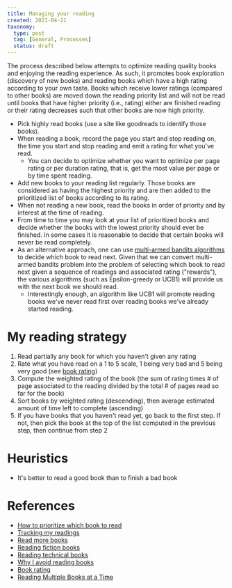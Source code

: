 ```yaml
---
title: Managing your reading
created: 2021-04-21
taxonomy:
  type: post
  tag: [General, Processes]
  status: draft
---
```


The process described below attempts to optimize reading quality books and enjoying the reading experience. As such, it promotes book exploration (discovery of new books) and reading books which have a high rating according to your own taste. Books which receive lower ratings (compared to other books) are moved down the reading priority list and will not be read until books that have higher priority (i.e., rating) either are finished reading or their rating decreases such that other books are now high priority.

* Pick highly read books (use a site like goodreads to identify those books).
* When reading a book, record the page you start and stop reading on, the time you start and stop reading and emit a rating for what you've read.
	* You can decide to optimize whether you want to optimize per page rating or per duration rating, that is, get the most value per page or by time spent reading.
* Add new books to your reading list regularly. Those books are considered as having the highest priority and are then added to the prioritized list of books according to its rating.
* When not reading a new book, read the books in order of priority and by interest at the time of reading.
* From time to time you may look at your list of prioritized books and decide whether the books with the lowest priority should ever be finished. In some cases it is reasonable to decide that certain books will never be read completely.
* As an alternative approach, one can use [multi-armed bandits algorithms](https://en.wikipedia.org/wiki/Multi-armed_bandit) to decide which book to read next. Given that we can convert multi-armed bandits problem into the problem of selecting which book to read next given a sequence of readings and associated rating ("rewards"), the various algorithms (such as Epsilon-greedy or UCB1) will provide us with the next book we should read.
	* Interestingly enough, an algorithm like UCB1 will promote reading books we've never read first over reading books we've already started reading.

# My reading strategy
1. Read partially any book for which you haven't given any rating
2. Rate what you have read on a 1 to 5 scale, 1 being very bad and 5 being very good (see [book rating](../book-rating/article.md))
3. Compute the weighted rating of the book (the sum of rating times # of page associated to the reading divided by the total # of pages read so far for the book)
4. Sort books by weighted rating (descending), then average estimated amount of time left to complete (ascending)
5. If you have books that you haven't read yet, go back to the first step. If not, then pick the book at the top of the list computed in the previous step, then continue from step 2

# Heuristics
* It's better to read a good book than to finish a bad book

# References
* [How to prioritize which book to read](../../questions/2020/01/06/article.md)
* [Tracking my readings](../../questions/2020/02/18/article.md)
* [Read more books](../../questions/2020/03/01/article.md)
* [Reading fiction books](../../questions/2020/03/17/article.md)
* [Reading technical books](../../questions/2020/03/18/article.md)
* [Why I avoid reading books](../../questions/2020/03/21/article.md)
* [Book rating](../book-rating/article.md)
* [Reading Multiple Books at a Time](https://juvoni.com/reading-multiple-books)
